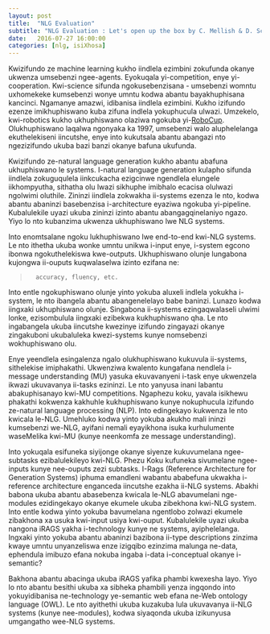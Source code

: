 ```yaml
---
layout: post
title:  "NLG Evaluation"
subtitle: "NLG Evaluation : Let's open up the box by C. Mellish & D. Scott"
date:   2016-07-27 16:00:00
categories: [nlg, isiXhosa]
---
```


Kwizifundo ze machine learning kukho iindlela ezimbini zokufunda okanye ukwenza umsebenzi ngee-agents. Eyokuqala yi-competition, enye yi-cooperation. Kwi-science sifunda ngokusebenzisana - umsebenzi womntu uxhomekeke kumsebenzi wonye umntu kodwa abantu bayakhuphisana kancinci. Ngamanye amazwi, idibanisa iindlela ezimbini. Kukho izifundo ezenze imikhuphiswano kuba zifuna indlela yokuphucula ulwazi. Umzekelo, kwi-robotics kukho ukhuphiswano olaziwa ngokuba yi-[RoboCup](http://www.robocup.org/). Olukhuphiswano laqalwa ngonyaka ka 1997, umsebenzi walo aluphelelanga ekuthelekiseni iincutshe, enye into kukutsala abantu abangazi nto ngezizifundo ukuba bazi banzi okanye bafuna ukufunda.

Kwizifundo ze-natural language generation kukho abantu abafuna ukhuphiswano le systems. I-natural language generation kulapho sifunda iindlela zokuguqulela iinkcukacha ezigcinwe ngendlela elungele iikhompyutha, sithatha olu lwazi sikhuphe imibhalo ecacisa olulwazi ngolwimi oluthile. Zininzi iindlela zokwakha ii-systems ezenza le nto, kodwa abantu abaninzi
basebenzisa i-architecture eyaziwa ngokuba yi-pipeline. Kubalulekile uyazi ukuba zininzi izinto abantu abangagqinelaniyo ngazo. Yiyo lo nto kubanzima ukwenza ukhuphiswano lwe NLG systems.

Into enomtsalane ngoku lukhuphiswano lwe end-to-end kwi-NLG systems. Le nto ithetha ukuba wonke umntu unikwa i-input enye, i-system egcono ibonwa ngokuthelekiswa kwe-outputs. Ukhuphiswano olunje lungabona kujongwa ii-ouputs kuqwalaselwa izinto ezifana ne:

>		accuracy, fluency, etc.

Into entle ngokuphiswano olunje yinto yokuba aluxeli indlela yokukha i-system, le nto ibangela abantu abangenelelayo babe baninzi. Lunazo kodwa iingxaki ukhuphiswano olunje. Singabona ii-systems ezingaqwalaseli ulwimi lonke, ezisombulula iingxaki ezibekwa kukhuphiswano qha. Le nto ingabangela ukuba iincutshe kwezinye izifundo zingayazi okanye zingakuboni ukubaluleka kwezi-systems kunye nomsebenzi wokhuphiswano olu.

Enye yeendlela esingalenza ngalo olukhuphiswano kukuvula ii-systems, sithelekise imiphakathi. Ukwenziwa kwalento kungafana nendlela i-message understanding (MU) yasuka ekuvavanyeni i-task enye ukwenzela ikwazi ukuvavanya ii-tasks ezininzi. Le nto yanyusa inani labantu abakuphisanayo kwi-MU competitions. Ngaphezu koku, yavala isikhewu phakathi kokwenza kakhuhle kukhuphiswano kunye nokuphucula izifundo ze-natural language processing (NLP). Into edingekayo kukwenza le nto kwicala le-NLG. Umehluko kodwa yinto yokuba akukho mali ininzi kumsebenzi we-NLG, ayifani nemali eyayikhona isuka kurhulumente waseMelika kwi-MU (kunye neenkomfa ze message understanding).

Into yokuqala esifuneka siyijonge okanye siyenze kukuvumelana ngee-subtasks ezibalulekileyo kwi-NLG. Phezu Koku kufuneka sivumelane ngee-inputs kunye nee-ouputs zezi subtasks. I-Rags (Reference Architecture for Generation Systems) iphuma emandleni wabantu ababefuna ukwakha i-reference architecture enganceda iincutshe ezakha ii-NLG systems. Abakhi babona ukuba abantu abasebenza kwicala le-NLG abavumelani nge-modules ezidingekayo okanye ekumele ukuba zibekhona kwi-NLG system. Into entle kodwa yinto yokuba bavumelana ngentlobo zolwazi ekumele zibakhona xa usuka kwi-input usiya kwi-ouput. Kubalulekile uyazi ukuba nangona iRAGS yakha i-technology kunye ne systems, ayiphelelanga. Ingxaki yinto yokuba abantu abaninzi bazibona ii-type descriptions zinzima kwaye umntu unyanzeliswa enze izigqibo ezinzima malunga ne-data, ephendula imibuzo efana nokuba ingaba i-data i-conceptual okanye i-semantic?

Bakhona abantu abacinga ukuba iRAGS yafika phambi kwexesha layo. Yiyo lo nto abantu besithi ukuba xa sibheka phambili yenza ingqondo into yokuyidibanisa ne-technology ye-semantic web efana ne-Web ontology language (OWL). Le nto ayithethi ukuba kuzakuba lula ukuvavanya ii-NLG systems (kunye nee-modules), kodwa siyaqonda ukuba izikunyusa umgangatho wee-NLG systems.